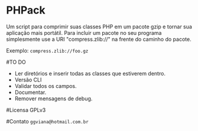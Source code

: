 PHPack
======

Um script para comprimir suas classes PHP em um pacote gzip e tornar sua aplicação mais portátil.
Para incluir um pacote no seu programa simplesmente use a URI "compress.zlib://" na frente do caminho do pacote.

Exemplo: `compress.zlib://foo.gz`

#TO DO

* Ler diretórios e inserir todas as classes que estiverem dentro.
* Versão CLI
* Validar todos os campos.
* Documentar.
* Remover mensagens de debug.

#Licensa
GPLv3

#Contato
`ggviana@hotmail.com.br`
